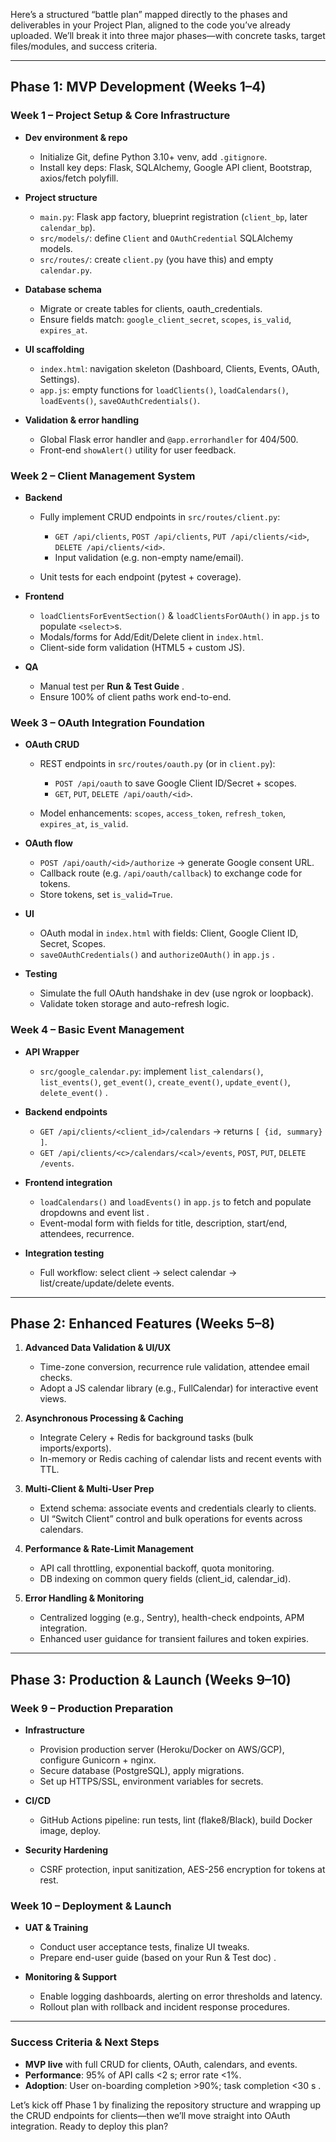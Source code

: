 Here’s a structured “battle plan” mapped directly to the phases and deliverables in your Project Plan, aligned to the code you’ve already uploaded. We’ll break it into three major phases—with concrete tasks, target files/modules, and success criteria.

---

## Phase 1: MVP Development (Weeks 1–4)&#x20;

### Week 1 – Project Setup & Core Infrastructure

* **Dev environment & repo**

  * Initialize Git, define Python 3.10+ venv, add `.gitignore`.
  * Install key deps: Flask, SQLAlchemy, Google API client, Bootstrap, axios/fetch polyfill.
* **Project structure**

  * `main.py`: Flask app factory, blueprint registration (`client_bp`, later `calendar_bp`).
  * `src/models/`: define `Client` and `OAuthCredential` SQLAlchemy models.
  * `src/routes/`: create `client.py` (you have this) and empty `calendar.py`.
* **Database schema**

  * Migrate or create tables for clients, oauth\_credentials.
  * Ensure fields match: `google_client_secret`, `scopes`, `is_valid`, `expires_at`.
* **UI scaffolding**

  * `index.html`: navigation skeleton (Dashboard, Clients, Events, OAuth, Settings).
  * `app.js`: empty functions for `loadClients()`, `loadCalendars()`, `loadEvents()`, `saveOAuthCredentials()`.
* **Validation & error handling**

  * Global Flask error handler and `@app.errorhandler` for 404/500.
  * Front-end `showAlert()` utility for user feedback.

### Week 2 – Client Management System

* **Backend**

  * Fully implement CRUD endpoints in `src/routes/client.py`:

    * `GET /api/clients`, `POST /api/clients`, `PUT /api/clients/<id>`, `DELETE /api/clients/<id>`.
    * Input validation (e.g. non-empty name/email).
  * Unit tests for each endpoint (pytest + coverage).
* **Frontend**

  * `loadClientsForEventSection()` & `loadClientsForOAuth()` in `app.js` to populate `<select>`s.
  * Modals/forms for Add/Edit/Delete client in `index.html`.
  * Client-side form validation (HTML5 + custom JS).
* **QA**

  * Manual test per **Run & Test Guide** .
  * Ensure 100% of client paths work end-to-end.

### Week 3 – OAuth Integration Foundation

* **OAuth CRUD**

  * REST endpoints in `src/routes/oauth.py` (or in `client.py`):

    * `POST /api/oauth` to save Google Client ID/Secret + scopes.
    * `GET`, `PUT`, `DELETE /api/oauth/<id>`.
  * Model enhancements: `scopes`, `access_token`, `refresh_token`, `expires_at`, `is_valid`.
* **OAuth flow**

  * `POST /api/oauth/<id>/authorize` → generate Google consent URL.
  * Callback route (e.g. `/api/oauth/callback`) to exchange code for tokens.
  * Store tokens, set `is_valid=True`.
* **UI**

  * OAuth modal in `index.html` with fields: Client, Google Client ID, Secret, Scopes.
  * `saveOAuthCredentials()` and `authorizeOAuth()` in `app.js` .
* **Testing**

  * Simulate the full OAuth handshake in dev (use ngrok or loopback).
  * Validate token storage and auto-refresh logic.

### Week 4 – Basic Event Management

* **API Wrapper**

  * `src/google_calendar.py`: implement `list_calendars()`, `list_events()`, `get_event()`, `create_event()`, `update_event()`, `delete_event()` .
* **Backend endpoints**

  * `GET /api/clients/<client_id>/calendars` → returns `[ {id, summary} ]`.
  * `GET /api/clients/<c>/calendars/<cal>/events`, `POST`, `PUT`, `DELETE /events`.
* **Frontend integration**

  * `loadCalendars()` and `loadEvents()` in `app.js` to fetch and populate dropdowns and event list .
  * Event-modal form with fields for title, description, start/end, attendees, recurrence.
* **Integration testing**

  * Full workflow: select client → select calendar → list/create/update/delete events.

---

## Phase 2: Enhanced Features (Weeks 5–8)&#x20;

1. **Advanced Data Validation & UI/UX**

   * Time-zone conversion, recurrence rule validation, attendee email checks.
   * Adopt a JS calendar library (e.g., FullCalendar) for interactive event views.
2. **Asynchronous Processing & Caching**

   * Integrate Celery + Redis for background tasks (bulk imports/exports).
   * In-memory or Redis caching of calendar lists and recent events with TTL.
3. **Multi-Client & Multi-User Prep**

   * Extend schema: associate events and credentials clearly to clients.
   * UI “Switch Client” control and bulk operations for events across calendars.
4. **Performance & Rate-Limit Management**

   * API call throttling, exponential backoff, quota monitoring.
   * DB indexing on common query fields (client\_id, calendar\_id).
5. **Error Handling & Monitoring**

   * Centralized logging (e.g., Sentry), health-check endpoints, APM integration.
   * Enhanced user guidance for transient failures and token expiries.

---

## Phase 3: Production & Launch (Weeks 9–10)&#x20;

### Week 9 – Production Preparation

* **Infrastructure**

  * Provision production server (Heroku/Docker on AWS/GCP), configure Gunicorn + nginx.
  * Secure database (PostgreSQL), apply migrations.
  * Set up HTTPS/SSL, environment variables for secrets.
* **CI/CD**

  * GitHub Actions pipeline: run tests, lint (flake8/Black), build Docker image, deploy.
* **Security Hardening**

  * CSRF protection, input sanitization, AES-256 encryption for tokens at rest.

### Week 10 – Deployment & Launch

* **UAT & Training**

  * Conduct user acceptance tests, finalize UI tweaks.
  * Prepare end-user guide (based on your Run & Test doc) .
* **Monitoring & Support**

  * Enable logging dashboards, alerting on error thresholds and latency.
  * Rollout plan with rollback and incident response procedures.

---

### Success Criteria & Next Steps

* **MVP live** with full CRUD for clients, OAuth, calendars, and events.
* **Performance**: 95% of API calls <2 s; error rate <1%.
* **Adoption**: User on-boarding completion >90%; task completion <30 s .

Let’s kick off Phase 1 by finalizing the repository structure and wrapping up the CRUD endpoints for clients—then we’ll move straight into OAuth integration. Ready to deploy this plan?
